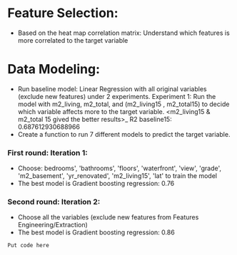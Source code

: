 # Feature Selection:
- Based on the heat map correlation matrix: Understand which features is more correlated to the target variable

# Data Modeling:
- Run baseline model: Linear Regression with all original variables (exclude new features) under 2 experiments. Experiment 1: Run the model with m2_living, m2_total, and (m2_living15 , m2_total15) to decide which variable affects more to the target variable. <m2_living15 & m2_total 15 gived the better results>_ R2 baseline15: 0.687612930688966
- Create a function to run 7 different models to predict the target variable.
### First round: Iteration 1:
- Choose: bedrooms', 'bathrooms', 'floors', 'waterfront', 'view', 'grade', 'm2_basement', 'yr_renovated', 'm2_living15', 'lat' to train the model
- The best model is Gradient boosting regression: 0.76

### Second round: Iteration 2:
- Choose all the variables (exclude new features from Features Engineering/Extraction)
- The best model  is Gradient boosting regression: 0.86



```
Put code here

```
